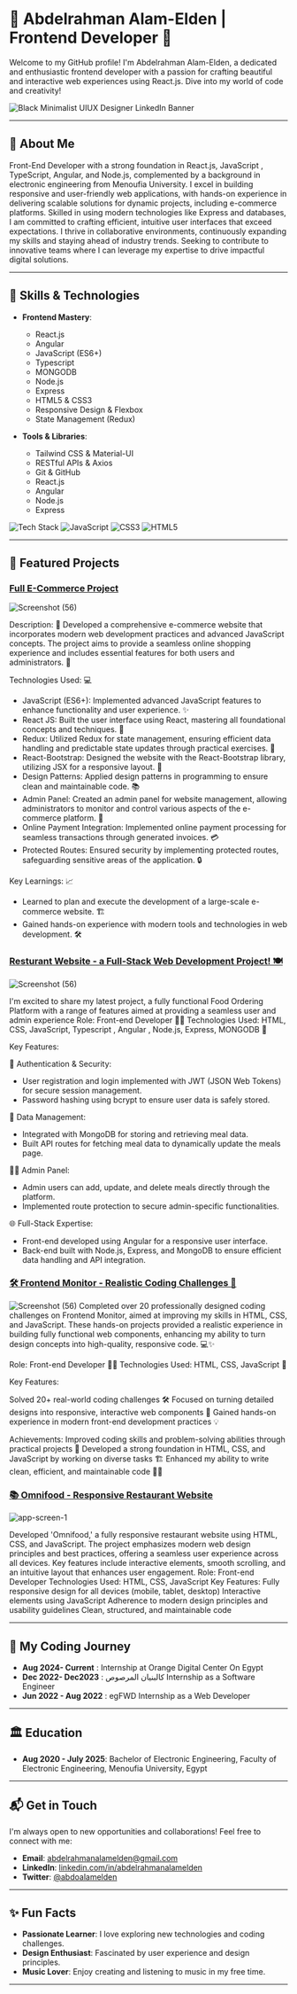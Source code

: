# 🚀 Abdelrahman Alam-Elden | Frontend Developer 🚀

Welcome to my GitHub profile! I'm Abdelrahman Alam-Elden, a dedicated and enthusiastic frontend developer with a passion for crafting beautiful and interactive web experiences using React.js. Dive into my world of code and creativity!

![Black Minimalist UIUX Designer LinkedIn Banner](https://github.com/user-attachments/assets/92638056-b29c-4e7e-90b7-6500041a743f)


---

## 🌟 About Me

Front-End Developer with a strong foundation in React.js, JavaScript , TypeScript, Angular, and Node.js,
complemented by a background in electronic engineering from Menoufia University. I excel in building
responsive and user-friendly web applications, with hands-on experience in delivering scalable solutions for
dynamic projects, including e-commerce platforms. Skilled in using modern technologies like Express and
databases, I am committed to crafting efficient, intuitive user interfaces that exceed expectations. I thrive in
collaborative environments, continuously expanding my skills and staying ahead of industry trends. Seeking to
contribute to innovative teams where I can leverage my expertise to drive impactful digital solutions.

---

## 💼 Skills & Technologies

- **Frontend Mastery**:
  - React.js
  - Angular
  - JavaScript (ES6+)
  - Typescript
  - MONGODB
  - Node.js
  - Express
  - HTML5 & CSS3
  - Responsive Design & Flexbox
  - State Management (Redux)

- **Tools & Libraries**:
  - Tailwind CSS & Material-UI
  - RESTful APIs & Axios
  - Git & GitHub
  - React.js
  - Angular
  - Node.js
  - Express

![Tech Stack](https://img.shields.io/badge/React-61DAFB?style=for-the-badge&logo=react&logoColor=white)
![JavaScript](https://img.shields.io/badge/JavaScript-F7DF1E?style=for-the-badge&logo=javascript&logoColor=black)
![CSS3](https://img.shields.io/badge/CSS3-1572B6?style=for-the-badge&logo=css3&logoColor=white)
![HTML5](https://img.shields.io/badge/HTML5-E34F26?style=for-the-badge&logo=html5&logoColor=white)

---

## 🚀 Featured Projects

### [Full E-Commerce Project](https://github.com/abdelrahmanalamelden/Full-Ecommerce-React-Node/tree/master)
![Screenshot (56)](https://github.com/user-attachments/assets/195f1814-2505-4130-9c30-5093eb34110)


Description: 🚀 Developed a comprehensive e-commerce website that incorporates modern web development practices and advanced JavaScript concepts. 
             The project aims to provide a seamless online shopping experience and includes essential features for both users and administrators. 🛒

Technologies Used: 💻

- JavaScript (ES6+): Implemented advanced JavaScript features to enhance functionality and user experience. ✨
- React JS: Built the user interface using React, mastering all foundational concepts and techniques. 📱
- Redux: Utilized Redux for state management, ensuring efficient data handling and predictable state updates through practical exercises. 🔄
- React-Bootstrap: Designed the website with the React-Bootstrap library, utilizing JSX for a responsive layout. 📐
- Design Patterns: Applied design patterns in programming to ensure clean and maintainable code. 📚
- Admin Panel: Created an admin panel for website management, allowing administrators to monitor and control various aspects of the e-commerce platform. 🔧
- Online Payment Integration: Implemented online payment processing for seamless transactions through generated invoices. 💳
- Protected Routes: Ensured security by implementing protected routes, safeguarding sensitive areas of the application. 🔒

Key Learnings: 📈
- Learned to plan and execute the development of a large-scale e-commerce website. 🏗️
- Gained hands-on experience with modern tools and technologies in web development. 🛠️


### [Resturant Website - a Full-Stack Web Development Project! 🍽️](https://github.com/abdelrahmanalamelden/Restaurant-Website/tree/master)
![Screenshot (56)](https://github.com/user-attachments/assets/195f1814-2505-4130-9c30-5093eb341105)

I'm excited to share my latest project, a fully functional Food Ordering Platform with a range of features aimed at providing a seamless user and admin experience
Role: Front-end Developer 👨‍💻
Technologies Used: HTML, CSS, JavaScript, Typescript , Angular , Node.js, Express, MONGODB 📜

Key Features:

🔑 Authentication & Security:

- User registration and login implemented with JWT (JSON Web Tokens) for secure session management.
- Password hashing using bcrypt to ensure user data is safely stored.

📄 Data Management:

- Integrated with MongoDB for storing and retrieving meal data.
- Built API routes for fetching meal data to dynamically update the meals page.

  
👨‍💼 Admin Panel:

- Admin users can add, update, and delete meals directly through the platform.
- Implemented route protection to secure admin-specific functionalities.

  
🌐 Full-Stack Expertise:

- Front-end developed using Angular for a responsive user interface.
- Back-end built with Node.js, Express, and MongoDB to ensure efficient data handling and API integration.



### [🛠️ Frontend Monitor - Realistic Coding Challenges 🚀](https://github.com/abdelrahmanalamelden/Frontend-Monitor-Solutions)
![Screenshot (56)](https://github.com/user-attachments/assets/458b3257-0441-4698-930e-842a40094d1a)
Completed over 20 professionally designed coding challenges on Frontend Monitor, aimed at improving my skills in HTML, CSS, and JavaScript. These hands-on projects provided a realistic experience in building fully functional web components, enhancing my ability to turn design concepts into high-quality, responsive code. 💻✨

Role: Front-end Developer 👨‍💻
Technologies Used: HTML, CSS, JavaScript 📜

Key Features:

Solved 20+ real-world coding challenges 🛠️
Focused on turning detailed designs into responsive, interactive web components 📱
Gained hands-on experience in modern front-end development practices 💡

Achievements:
Improved coding skills and problem-solving abilities through practical projects 🧩
Developed a strong foundation in HTML, CSS, and JavaScript by working on diverse tasks 🏗️
Enhanced my ability to write clean, efficient, and maintainable code 🧼📝

### [📚 Omnifood - Responsive Restaurant Website](https://github.com/abdelrahmanalamelden/omnifood-project)
![app-screen-1](https://github.com/user-attachments/assets/6278efbc-ca33-4e3b-869b-fc8596b695c1)


Developed 'Omnifood,' a fully responsive restaurant website using HTML, CSS, and JavaScript. The project emphasizes modern web design principles and best practices, offering a seamless user experience across all devices. Key features include interactive elements, smooth scrolling, and an intuitive layout that enhances user engagement.
Role: Front-end Developer
Technologies Used: HTML, CSS, JavaScript
Key Features:
Fully responsive design for all devices (mobile, tablet, desktop)
Interactive elements using JavaScript
Adherence to modern design principles and usability guidelines
Clean, structured, and maintainable code

---

## 🧩 My Coding Journey

-  **Aug 2024- Current** : Internship at Orange Digital Center On Egypt
-  **Dec 2022- Dec2023** : كالبنيان المرصوص Internship as a Software Engineer 
-  **Jun 2022 - Aug 2022** : egFWD Internship as a Web Developer
  

  


---

## 🏛 Education

- **Aug 2020 - July 2025**: Bachelor of Electronic Engineering, Faculty of Electronic Engineering,
   Menoufia University, Egypt 

---


## 📬 Get in Touch

I'm always open to new opportunities and collaborations! Feel free to connect with me:

- **Email**: [abdelrahmanalamelden@gmail.com](mailto:abdelrahmanalamelden@gmail.com)
- **LinkedIn**: [linkedin.com/in/abdelrahmanalamelden](https://www.linkedin.com/in/abdelrahmanalamelden/)
- **Twitter**: [@abdoalamelden](https://twitter.com/abdoalamelden)

---

## ✨ Fun Facts

- **Passionate Learner**: I love exploring new technologies and coding challenges.
- **Design Enthusiast**: Fascinated by user experience and design principles.
- **Music Lover**: Enjoy creating and listening to music in my free time.

---

